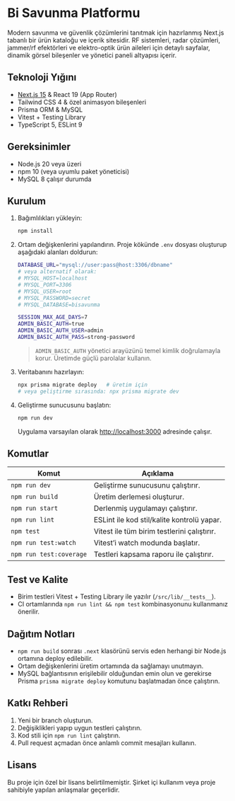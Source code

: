 # Bi Savunma Platformu

Modern savunma ve güvenlik çözümlerini tanıtmak için hazırlanmış Next.js tabanlı bir ürün kataloğu ve içerik sitesidir. RF sistemleri, radar çözümleri, jammer/rf efektörleri ve elektro-optik ürün aileleri için detaylı sayfalar, dinamik görsel bileşenler ve yönetici paneli altyapısı içerir.

## Teknoloji Yığını
- [Next.js 15](https://nextjs.org/) & React 19 (App Router)
- Tailwind CSS 4 & özel animasyon bileşenleri
- Prisma ORM & MySQL
- Vitest + Testing Library
- TypeScript 5, ESLint 9

## Gereksinimler
- Node.js 20 veya üzeri
- npm 10 (veya uyumlu paket yöneticisi)
- MySQL 8 çalışır durumda

## Kurulum
1. Bağımlılıkları yükleyin:
   ```bash
   npm install
   ```
2. Ortam değişkenlerini yapılandırın. Proje kökünde `.env` dosyası oluşturup aşağıdaki alanları doldurun:
   ```bash
   DATABASE_URL="mysql://user:pass@host:3306/dbname"
   # veya alternatif olarak:
   # MYSQL_HOST=localhost
   # MYSQL_PORT=3306
   # MYSQL_USER=root
   # MYSQL_PASSWORD=secret
   # MYSQL_DATABASE=bisavunma

   SESSION_MAX_AGE_DAYS=7
   ADMIN_BASIC_AUTH=true
   ADMIN_BASIC_AUTH_USER=admin
   ADMIN_BASIC_AUTH_PASS=strong-password
   ```
   > `ADMIN_BASIC_AUTH` yönetici arayüzünü temel kimlik doğrulamayla korur. Üretimde güçlü parolalar kullanın.
3. Veritabanını hazırlayın:
   ```bash
   npx prisma migrate deploy   # üretim için
   # veya geliştirme sırasında: npx prisma migrate dev
   ```
4. Geliştirme sunucusunu başlatın:
   ```bash
   npm run dev
   ```
   Uygulama varsayılan olarak [http://localhost:3000](http://localhost:3000) adresinde çalışır.

## Komutlar
| Komut | Açıklama |
| --- | --- |
| `npm run dev` | Geliştirme sunucusunu çalıştırır. |
| `npm run build` | Üretim derlemesi oluşturur. |
| `npm run start` | Derlenmiş uygulamayı çalıştırır. |
| `npm run lint` | ESLint ile kod stil/kalite kontrolü yapar. |
| `npm test` | Vitest ile tüm birim testlerini çalıştırır. |
| `npm run test:watch` | Vitest’i watch modunda başlatır. |
| `npm run test:coverage` | Testleri kapsama raporu ile çalıştırır. |

## Test ve Kalite
- Birim testleri Vitest + Testing Library ile yazılır (`/src/lib/__tests__`).
- CI ortamlarında `npm run lint && npm test` kombinasyonunu kullanmanız önerilir.

## Dağıtım Notları
- `npm run build` sonrası `.next` klasörünü servis eden herhangi bir Node.js ortamına deploy edilebilir.
- Ortam değişkenlerini üretim ortamında da sağlamayı unutmayın.
- MySQL bağlantısının erişilebilir olduğundan emin olun ve gerekirse Prisma `prisma migrate deploy` komutunu başlatmadan önce çalıştırın.

## Katkı Rehberi
1. Yeni bir branch oluşturun.
2. Değişiklikleri yapıp uygun testleri çalıştırın.
3. Kod stili için `npm run lint` çalıştırın.
4. Pull request açmadan önce anlamlı commit mesajları kullanın.

## Lisans
Bu proje için özel bir lisans belirtilmemiştir. Şirket içi kullanım veya proje sahibiyle yapılan anlaşmalar geçerlidir.
